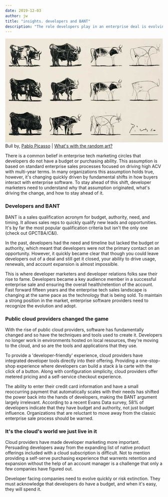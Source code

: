 ```yaml
---
date: 2019-12-03
author: jw
title: "insights. developers and BANT"
description: "The role developers play in an enterprise deal is evolving. The enterprise must acknowledge that developers do have a budget, and when it's easy, they will spend it."
---
```

![Emerald](img/picasso_bulls.jpg "Bulls by Pablo Picasso")
<span class="heroart">Bull by, <a href="https://www.artyfactory.com/art_appreciation/animals_in_art/pablo_picasso.htm">Pablo Picasso</a> | <a href="../about#whats-with-the-random-art">What's with the random art?</a></span>


There is a common belief in enterprise tech marketing circles that developers do not have a budget or purchasing ability. This assumption is based on standard enterprise sales processes focused on driving high ACV with multi-year terms. In many organizations this assumption holds true, however, it's changing quickly driven by fundamental shifts in how buyers interact with enterprise software. To stay ahead of this shift, developer marketers need to understand why that assumption originated, what's driving the change, and how to stay ahead of it. 

<h3>Developers and BANT</h3>
BANT is a sales qualification acronym for budget, authority, need, and timing. It allows sales reps to quickly qualify new leads and opportunities. It's by far the most popular qualification criteria but isn't the only one (check out GPCTBA/C&I). 

In the past, developers had the need and timeline but lacked the budget or authority, which meant that developers were not the primary contact on an opportunity. However, it quickly became clear that though you could leave developers out of a deal and still get it closed, your ability to drive usage, renewals, and account expansion is almost impossible. 

This is where developer marketers and developer relations folks saw their rise to fame. Developers became a key audience member in a successful enterprise sale and ensuring the overall health/retention of the account. Fast forward fifteen years and the enterprise tech sales landscape is changing at the same pace as the technology that is being sold. To maintain a strong position in the market, enterprise software providers need to recognize the evolution and adopt. 

<h3>Public cloud providers changed the game</h3>
With the rise of public cloud providers, software has fundamentally changed and so have the techniques and tools used to create it. Developers no longer work in environments hosted on local resources, they're moving to the cloud, and so are the tools and applications that they use. 

To provide a 'developer-friendly' experience, cloud providers have integrated developer tools directly into their offering. Providing a one-stop-shop experience where developers can build a stack à la carte with the click of a button.  Along with configuration simplicity, cloud providers offer metered pricing and a self-service checkout experience.

The ability to enter their credit card information and have a small reoccurring payment that automatically scales with their needs has shifted the power back into the hands of developers, making the BANT argument largely irrelevant. According to a recent Evans Data survey, 58% of developers indicate that they have budget and authority, not just budget influence. Organizations that are reluctant to move away from the classic enterprise sale process should be warned. 

<h3>It's the cloud's world we just live in it</h3>
Cloud providers have made developer marketing more important. Persuading developers away from the expanding list of native product offerings included with a cloud subscription is difficult. Not to mention providing a self-serve purchasing experience that warrents retention and expansion without the help of an account manager is a challenge that only a few companies have figured out. 

Developer facing companies need to evolve quickly or risk extinction. They must acknowledge that developers do have a budget, and when it's easy, they will spend it. 




